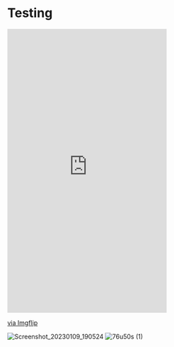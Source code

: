 # Testing
<div style="width:360px;max-width:100%;"><div style="height:0;padding-bottom:177.78%;position:relative;"><iframe width="360" height="640" style="position:absolute;top:0;left:0;width:100%;height:100%;" frameBorder="0" src="https://imgflip.com/embed/76u50s"></iframe></div><p><a href="https://imgflip.com/gif/76u50s">via Imgflip</a></p></div>


![Screenshot_20230109_190524](https://user-images.githubusercontent.com/104764888/211322936-f3583862-486c-4be6-add4-0044b086465e.png)
![76u50s (1)](https://user-images.githubusercontent.com/104764888/211323163-22c57a93-93cd-499f-a1a1-e5b1039d23eb.gif)
